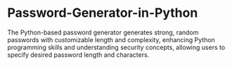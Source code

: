 # Password-Generator-in-Python
The Python-based password generator generates strong, random passwords with customizable length and complexity, enhancing Python programming skills and understanding security concepts, allowing users to specify desired password length and characters.
